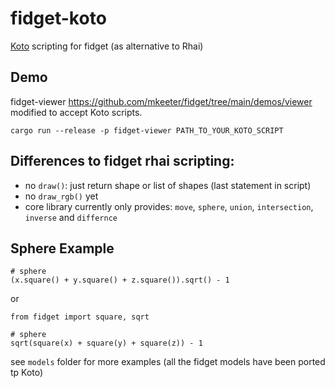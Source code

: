 # fidget-koto
[Koto](https:://koto.dev) scripting for fidget (as alternative to Rhai)

## Demo
fidget-viewer https://github.com/mkeeter/fidget/tree/main/demos/viewer modified to accept Koto scripts.
```Shell
cargo run --release -p fidget-viewer PATH_TO_YOUR_KOTO_SCRIPT
```

## Differences to fidget rhai scripting:

* no `draw()`: just return shape or list of shapes (last statement in script)
* no `draw_rgb()` yet
* core library currently only provides: `move`, `sphere`, `union`, `intersection`, `inverse` and `differnce`

## Sphere Example
```Koto
# sphere
(x.square() + y.square() + z.square()).sqrt() - 1
```
or
```Koto
from fidget import square, sqrt

# sphere
sqrt(square(x) + square(y) + square(z)) - 1
```
see `models` folder for more examples (all the fidget models have been ported tp Koto)
